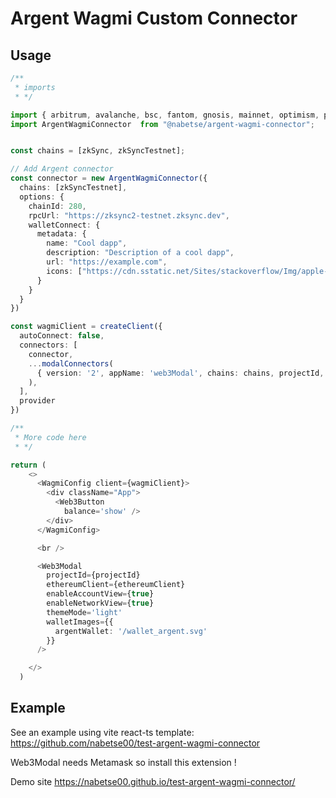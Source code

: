 # Argent Wagmi Custom Connector

## Usage
```ts
/**
 * imports 
 * */

import { arbitrum, avalanche, bsc, fantom, gnosis, mainnet, optimism, polygon, zkSync, zkSyncTestnet, } from 'wagmi/chains'
import ArgentWagmiConnector  from "@nabetse/argent-wagmi-connector";


const chains = [zkSync, zkSyncTestnet];

// Add Argent connector
const connector = new ArgentWagmiConnector({
  chains: [zkSyncTestnet],
  options: {
    chainId: 280,
    rpcUrl: "https://zksync2-testnet.zksync.dev",
    walletConnect: {
      metadata: {
        name: "Cool dapp",
        description: "Description of a cool dapp",
        url: "https://example.com",
        icons: ["https://cdn.sstatic.net/Sites/stackoverflow/Img/apple-touch-icon.png?v=c78bd457575a"]
      }
    }
  }
})

const wagmiClient = createClient({
  autoConnect: false,
  connectors: [
    connector,
    ...modalConnectors(
      { version: '2', appName: 'web3Modal', chains: chains, projectId, }
    ),
  ],
  provider
})

/**
 * More code here
 * */

return (
    <>
      <WagmiConfig client={wagmiClient}>
        <div className="App">
          <Web3Button
            balance='show' />
        </div>
      </WagmiConfig>

      <br />

      <Web3Modal
        projectId={projectId}
        ethereumClient={ethereumClient}
        enableAccountView={true}
        enableNetworkView={true}
        themeMode='light'
        walletImages={{
          argentWallet: '/wallet_argent.svg'
        }}
      />

    </>
  )

```

## Example 

See an example using vite react-ts template: https://github.com/nabetse00/test-argent-wagmi-connector

Web3Modal needs Metamask so install this extension !

Demo site https://nabetse00.github.io/test-argent-wagmi-connector/
